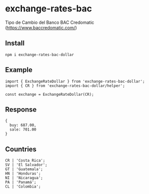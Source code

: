 # exchange-rates-bac

Tipo de Cambio del Banco BAC Credomatic (https://www.baccredomatic.com/)

## Install

    npm i exchange-rates-bac-dollar

## Example

    import { ExchangeRateDollar } from 'exchange-rates-bac-dollar';
    import { CR } from 'exchange-rates-bac-dollar/helper';

    const exchange = ExchangeRateDollar(CR);

## Response

    {
      buy: 687.00,
      sale: 701.00
    }

## Countries

    CR | 'Costa Rica';
    SV | 'El Salvador';
    GT | 'Guatemala';
    HN | 'Honduras';
    NI | 'Nicaragua';
    PA | 'Panamá';
    CL | 'Colombia';
